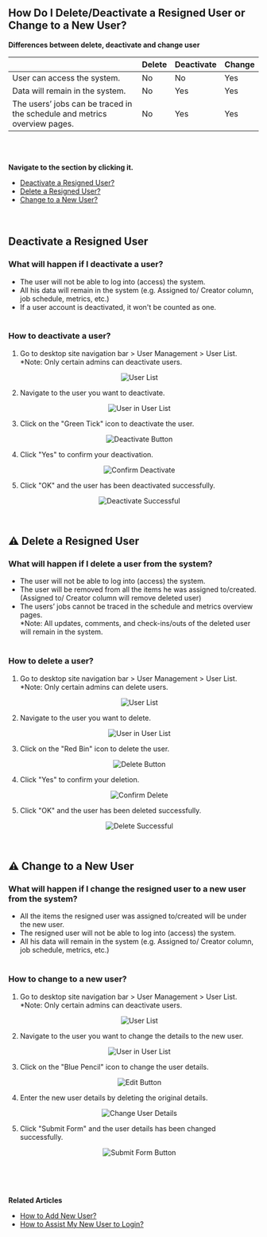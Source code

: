 ## How Do I Delete/Deactivate a Resigned User or Change to a New User?

**Differences between delete, deactivate and change user**

|   |  Delete   |   Deactivate   |   Change   |
|-------|----------|----------------|------------|
| User can access the system. | No | No | Yes |
| Data will remain in the system. | No | Yes | Yes |
| The users’ jobs can be traced in the schedule and metrics overview pages. | No | Yes | Yes |

<br><br>

**Navigate to the section by clicking it.**<br>

- [Deactivate a Resigned User?](#section1)<br>
- [Delete a Resigned User?](#section2)<br>
- [Change to a New User?](#section3)
<br><br><br>

<a id="section1"></a>
## Deactivate a Resigned User
### What will happen if I deactivate a user?
- The user will not be able to log into (access) the system.<br>
- All his data will remain in the system (e.g. Assigned to/ Creator column, job schedule, metrics, etc.)<br>
- If a user account is deactivated, it won't be counted as one.<br><br>

### How to deactivate a user?
1. Go to desktop site navigation bar > User Management > User List.<br>
   *Note: Only certain admins can deactivate users.<br>

   <p align="center">
      <img src="img/User_List.png" alt="User List">
   </p>
   
2. Navigate to the user you want to deactivate.<br>

   <p align="center">
      <img src="img/User_in_User_List.png" alt="User in User List">
   </p>

3. Click on the "Green Tick" icon to deactivate the user.<br>

   <p align="center">
      <img src="img/Deactivate_Button.png" alt="Deactivate Button">
   </p>

4. Click "Yes" to confirm your deactivation.<br>

   <p align="center">
      <img src="img/Confirm_Deactivate.png" alt="Confirm Deactivate">
   </p>

5. Click "OK" and the user has been deactivated successfully.<br>

   <p align="center">
      <img src="img/Deactivate_Successful.png" alt="Deactivate Successful">
   </p>
   <br>

<a id="section2"></a>
## ⚠ Delete a Resigned User
### What will happen if I delete a user from the system?
- The user will not be able to log into (access) the system.<br>
- The user will be removed from all the items he was assigned to/created. (Assigned to/ Creator column will remove deleted user)<br>
- The users’ jobs cannot be traced in the schedule and metrics overview pages.<br>
*Note: All updates, comments, and check-ins/outs of the deleted user will remain in the system.<br><br>

### How to delete a user?
1. Go to desktop site navigation bar > User Management > User List.<br>
   *Note: Only certain admins can delete users.<br>

   <p align="center">
      <img src="img/User_List.png" alt="User List">
   </p>

2. Navigate to the user you want to delete.<br>

   <p align="center">
      <img src="img/User_in_User_List.png" alt="User in User List">
   </p>

3. Click on the "Red Bin" icon to delete the user.<br>

   <p align="center">
      <img src="img/Delete_Button.png" alt="Delete Button">
   </p>

4. Click "Yes" to confirm your deletion.<br>

   <p align="center">
      <img src="img/Confirm_Delete.png" alt="Confirm Delete">
   </p>

5. Click "OK" and the user has been deleted successfully.<br>

   <p align="center">
      <img src="img/Delete_Successful.png" alt="Delete Successful">
   </p>

<br>

<a id="section3"></a>
## ⚠ Change to a New User
### What will happen if I change the resigned user to a new user from the system?
- All the items the resigned user was assigned to/created will be under the new user.<br>
- The resigned user will not be able to log into (access) the system.<br>
- All his data will remain in the system (e.g. Assigned to/ Creator column, job schedule, metrics, etc.)<br><br>

### How to change to a new user?
1. Go to desktop site navigation bar > User Management > User List.<br>
   *Note: Only certain admins can deactivate users.<br>

   <p align="center">
      <img src="img/User_List.png" alt="User List">
   </p>
   
2. Navigate to the user you want to change the details to the new user.<br>

   <p align="center">
      <img src="img/User_in_User_List.png" alt="User in User List">
   </p>

3. Click on the "Blue Pencil" icon to change the user details.<br>

   <p align="center">
      <img src="img/Edit_Button.png" alt="Edit Button">
   </p>

4. Enter the new user details by deleting the original details.<br>

   <p align="center">
      <img src="img/Change_User_Details.png" alt="Change User Details">
   </p>

5. Click "Submit Form" and the user details has been changed successfully.<br>

   <p align="center">
      <img src="img/Submit_Form_Button.png" alt="Submit Form Button">
   </p>
   <br><br><br>

**Related Articles**<br>
- [How to Add New User?](Add_New_User.md)
- [How to Assist My New User to Login?](New_User_Login.md)
